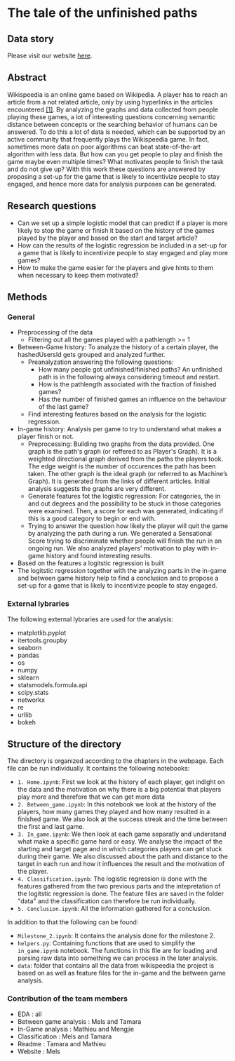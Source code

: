 # The tale of the unfinished paths

## Data story

Please visit our website [here](https://melsjagt.github.io/ada-template-website/).

## Abstract

Wikispeedia is an online game based on Wikipedia. A player has to reach an article from a not related article, only by using hyperlinks in the articles encountered [[1]](http://infolab.stanford.edu/~west1/pubs/West-Pineau-Precup_IJCAI-09.pdf). By analyzing the graphs and data collected from people playing these games, a lot of interesting questions concerning semantic distance between concepts or the searching behavior of humans can be answered. To do this a lot of data is needed, which can be supported by an active community that frequently plays the Wikispeedia game. In fact, sometimes more data on poor algorithms can beat state-of-the-art algorithm with less data.  But how can you get people to play and finish the game maybe even multiple times? What motivates people to finish the task and do not give up? With this work these questions are answered by proposing a set-up for the game that is likely to incentivize people to stay engaged, and hence more data for analysis purposes can be generated.


## Research questions
   - Can we set up a simple logistic model that can predict if a player is more likely to stop the game or finish it based on the history of the games played by the player and based on the start and target article?
   - How can the results of the logistic regression be included in a set-up for a game that is likely to incentivize people to stay engaged and play more games?
   - How to make the game easier for the players and give hints to them when necessary to keep them motivated?

## Methods

### General

- Preprocessing of the data
   - Filtering out all the games played with a pathlength >= 1
- Between-Game history: To analyze the history of a certain player, the hashedUsersId gets grouped and analyzed further.
   - Preanalyzation answering the following questions:
      - How many people got unfinished/finished paths? An unfinished path is in the following always considering timeout and restart.
      - How is the pathlength associated with the fraction of finished games?
      - Has the number of finished games an influence on the behaviour of the last game?
   -  Find interesting features based on the analysis for the logistic regression.
- In-game history: Analysis per game to try to understand what makes a player finish or not.
   -  Preprocessing: Building two graphs from the data provided. One graph is the path's graph (or reffered to as Player's Graph). It is a weighted directional graph derived from the paths the players took. The edge weight is the number of occurences the path has been taken. The other graph is the ideal graph (or referred to as  Machine’s Graph). It is generated from the links of different articles. Initial analysis suggests the graphs are very different.
   - Generate features fot the logistic regression: For categories, the in and out degrees and the possibility to be stuck in those categories were examined. Then, a score for each was generated, indicating if this is a good category to begin or end with.
   - Trying to answer the question how likely the player will quit the game by analyzing the path during a run. We generated a Sensational Score trying to discriminate whether people will finish the run in an ongoing run. We also analyzed players' motivation to play with in-game history and found interesting results.
- Based on the features a logitstic regression is built
- The logitstic regression together with the analyzing parts in the in-game and between game history help to find a conclusion and to propose a set-up for a game that is likely to incentivize people to stay engaged. 

### External lybraries

The following external lybraries are used for the analysis:

- matplotlib.pyplot
- itertools.groupby
- seaborn
- pandas
- os
- numpy
- sklearn
- statsmodels.formula.api
- scipy.stats
- networkx
- re
- urllib
- bokeh

## Structure of the directory

The directory is organized according to the chapters in the webpage. Each file can be run individually. It contains the following notebooks:

- `1. Home.ipynb`: First we look at the history of each player, get indight on the data and the motivation on why there is a big potential that players play more and therefore that we can get more data 
- `2. Between_game.ipynb`: In this notebook we look at the history of the players, how many games they played and how many resulted in a finished game. We also look at the success streak and the time between the first and last game.
- `3. In_game.ipynb`: We then look at each game separatly and understand what make a specific game hard or easy. We analyse the impact of the starting and target page and in which categories players can get stuck during their game. We also discussed about the path and distance to the target in each run and how it influences the result and the motivation of the player.
- `4. Classification.ipynb`: The logistic regression is done with the features gathered from the two previous parts and the intepretation of the logitstic regression is done. The feature files are saved in the folder "data" and the classification can therefore be run individually.
- `5. Conclusion.ipynb`: All the information gathered for a conclusion.

In addition to that the following can be found:

- `Milestone_2.ipynb`: It contains the analysis done for the milestone 2.
- `helpers.py`: Containing functions that are used to simplify the `in_game.ipynb` notebook. The functions in this file are for loading and parsing raw data into something we can process in the later analysis.
- `data`: folder that contains all the data from wikispeedia the project is based on as well as feature files for the in-game and the between game analysis.

### Contribution of the team members

- EDA : all
- Between game analysis : Mels and Tamara
- In-Game analysis : Mathieu and Mengjie
- Classification : Mels and Tamara
- Readme : Tamara and Mathieu
- Website : Mels
